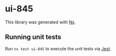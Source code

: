 # ui-845

This library was generated with [Nx](https://nx.dev).

## Running unit tests

Run `nx test ui-845` to execute the unit tests via [Jest](https://jestjs.io).
